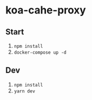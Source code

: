 # koa-cahe-proxy

## Start
1. `npm install`
2. `docker-compose up -d` 


## Dev
1. `npm install`
2. `yarn dev` 
